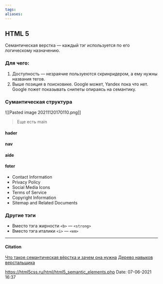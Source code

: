 ```yaml
---
tags: 
aliases: 
---
```

## HTML 5
Семантическая верстка — каждый тэг используется по его логическому назначению.

### Для чего:
1. Доступность — незраячие пользуеются скринридером, а ему нужны названия тегов. 
2. Выше позиция в поисковике.  Google может, Yandex пока что нет. Google пожет показывать снипеты опираясь на семантику.

### Сумантическая структура
![[Pasted image 20211120170110.png]]
> Еще есть main

#### hader
#### nav

#### aide

#### foter
-   Contact Information
-   Privacy Policy
-   Social Media Icons
-   Terms of Service
-   Copyright Information
-   Sitemap and Related Documents

### Другие тэги
- Вместо тэга жирности `<b>` — `<strong>`
- Вместо тэга италики `<i>` — `<em>`

---
#### Citation 
[Что такое семантическая вёрстка и зачем она нужна](https://htmlacademy.ru/blog/boost/frontend/semantics)
[Дерево навыков верстальщика](https://htmlacademy.ru/skills/skills-tree)

https://html5css.ru/html/html5_semantic_elements.php
Date: 07-06-2021 16:37

